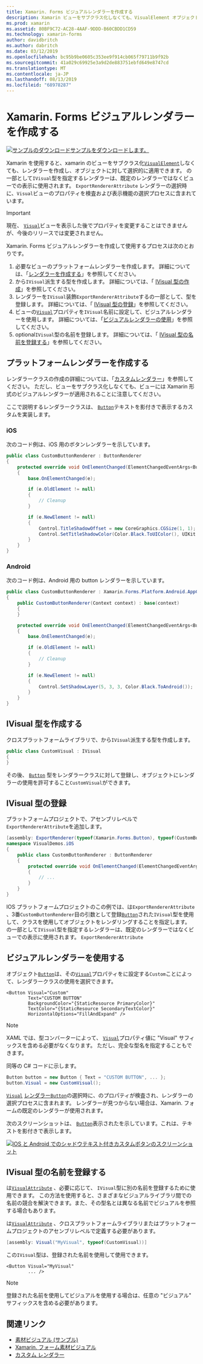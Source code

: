 ```yaml
---
title: Xamarin. Forms ビジュアルレンダラーを作成する
description: Xamarin ビューをサブクラス化しなくても、VisualElement オブジェクトに選択的に適用される Xamarin 形式のビジュアルを作成します。
ms.prod: xamarin
ms.assetid: 80BF9C72-AC28-4AAF-9DDD-B60CBDD1CD59
ms.technology: xamarin-forms
author: davidbritch
ms.author: dabritch
ms.date: 03/12/2019
ms.openlocfilehash: bc95b9be0605c353ee9f914cb065f79711b9f92b
ms.sourcegitcommit: 41a029c69925e3a9d2de883751ebfd649e8747cd
ms.translationtype: MT
ms.contentlocale: ja-JP
ms.lasthandoff: 08/13/2019
ms.locfileid: "68978287"
---
```

# <a name="create-a-xamarinforms-visual-renderer"></a>Xamarin. Forms ビジュアルレンダラーを作成する

[![サンプルのダウンロード](~/media/shared/download.png)サンプルをダウンロードします。](https://docs.microsoft.com/samples/xamarin/xamarin-forms-samples/userinterface-visualdemos)

Xamarin を使用すると、xamarin のビューをサブクラス化[`VisualElement`](xref:Xamarin.Forms.VisualElement)しなくても、レンダラーを作成し、オブジェクトに対して選択的に適用できます。 の一部として`IVisual`型を指定するレンダラーは、既定のレンダラーではなくビューでの表示に使用されます。 `ExportRendererAttribute` レンダラーの選択時に、`Visual`ビューのプロパティを検査および表示機能の選択プロセスに含まれています。

> [!IMPORTANT]
> 現在、 [`Visual`](xref:Xamarin.Forms.VisualElement.Visual)ビューを表示した後でプロパティを変更することはできませんが、今後のリリースでは変更されません。

Xamarin. Forms ビジュアルレンダラーを作成して使用するプロセスは次のとおりです。

1. 必要なビューのプラットフォームレンダラーを作成します。 詳細については、「[レンダラーを作成する](#create-platform-renderers)」を参照してください。
1. から`IVisual`派生する型を作成します。 詳細については、「 [IVisual 型の作成](#create-an-ivisual-type)」を参照してください。
1. レンダラーを`IVisual`装飾`ExportRendererAttribute`するの一部として、型を登録します。 詳細については、「 [IVisual 型の登録](#register-the-ivisual-type)」を参照してください。
1. ビューの[`Visual`](xref:Xamarin.Forms.VisualElement.Visual)プロパティを`IVisual`名前に設定して、ビジュアルレンダラーを使用します。 詳細については、「[ビジュアルレンダラーの使用](#consume-the-visual-renderer)」を参照してください。
1. optional`IVisual`型の名前を登録します。 詳細については、「 [IVisual 型の名前を登録する](#register-a-name-for-the-ivisual-type)」を参照してください。

## <a name="create-platform-renderers"></a>プラットフォームレンダラーを作成する

レンダラークラスの作成の詳細については、「[カスタムレンダラー](~/xamarin-forms/app-fundamentals/custom-renderer/index.md)」を参照してください。 ただし、ビューをサブクラス化しなくても、ビューには Xamarin 形式のビジュアルレンダラーが適用されることに注意してください。

ここで説明するレンダラークラスは、 [`Button`](xref:Xamarin.Forms.Button)テキストを影付きで表示するカスタムを実装します。

### <a name="ios"></a>iOS

次のコード例は、iOS 用のボタンレンダラーを示しています。

```csharp
public class CustomButtonRenderer : ButtonRenderer
{
    protected override void OnElementChanged(ElementChangedEventArgs<Button> e)
    {
        base.OnElementChanged(e);

        if (e.OldElement != null)
        {
            // Cleanup
        }

        if (e.NewElement != null)
        {
            Control.TitleShadowOffset = new CoreGraphics.CGSize(1, 1);
            Control.SetTitleShadowColor(Color.Black.ToUIColor(), UIKit.UIControlState.Normal);
        }
    }
}
```

### <a name="android"></a>Android

次のコード例は、Android 用の button レンダラーを示しています。

```csharp
public class CustomButtonRenderer : Xamarin.Forms.Platform.Android.AppCompat.ButtonRenderer
{
    public CustomButtonRenderer(Context context) : base(context)
    {
    }

    protected override void OnElementChanged(ElementChangedEventArgs<Button> e)
    {
        base.OnElementChanged(e);

        if (e.OldElement != null)
        {
            // Cleanup
        }

        if (e.NewElement != null)
        {
            Control.SetShadowLayer(5, 3, 3, Color.Black.ToAndroid());
        }
    }
}
```

## <a name="create-an-ivisual-type"></a>IVisual 型を作成する

クロスプラットフォームライブラリで、から`IVisual`派生する型を作成します。

```csharp
public class CustomVisual : IVisual
{
}
```

その後、 [`Button`](xref:Xamarin.Forms.Button) 型をレンダラークラスに対して登録し、オブジェクトにレンダラーの使用を許可すること`CustomVisual`ができます。

## <a name="register-the-ivisual-type"></a>IVisual 型の登録

プラットフォームプロジェクトで、アセンブリレベルで`ExportRendererAttribute`を追加します。

```csharp
[assembly: ExportRenderer(typeof(Xamarin.Forms.Button), typeof(CustomButtonRenderer), new[] { typeof(CustomVisual) })]
namespace VisualDemos.iOS
{
    public class CustomButtonRenderer : ButtonRenderer
    {
        protected override void OnElementChanged(ElementChangedEventArgs<Button> e)
        {
            // ...
        }
    }
}
```

IOS プラットフォームプロジェクトのこの例では、は`ExportRendererAttribute` 、3番`CustomButtonRenderer`目の引数として登録[`Button`](xref:Xamarin.Forms.Button)された`IVisual`型を使用して、クラスを使用してオブジェクトをレンダリングすることを指定します。 の一部として`IVisual`型を指定するレンダラーは、既定のレンダラーではなくビューでの表示に使用されます。 `ExportRendererAttribute`

## <a name="consume-the-visual-renderer"></a>ビジュアルレンダラーを使用する

オブジェクト[`Button`](xref:Xamarin.Forms.Button)は、その[`Visual`](xref:Xamarin.Forms.VisualElement.Visual)プロパティをに設定する`Custom`ことによって、レンダラークラスの使用を選択できます。

```xaml
<Button Visual="Custom"
        Text="CUSTOM BUTTON"
        BackgroundColor="{StaticResource PrimaryColor}"
        TextColor="{StaticResource SecondaryTextColor}"
        HorizontalOptions="FillAndExpand" />
```

> [!NOTE]
> XAML では、型コンバーターによって、 [`Visual`](xref:Xamarin.Forms.VisualElement.Visual)プロパティ値に "Visual" サフィックスを含める必要がなくなります。 ただし、完全な型名を指定することもできます。

同等の C# コードに示します。

```csharp
Button button = new Button { Text = "CUSTOM BUTTON", ... };
button.Visual = new CustomVisual();
```

[`Visual`](xref:Xamarin.Forms.VisualElement.Visual) [レンダラー`Button`](xref:Xamarin.Forms.Button)の選択時に、のプロパティが検査され、レンダラーの選択プロセスに含まれます。 レンダラーが見つからない場合は、Xamarin. フォームの既定のレンダラーが使用されます。

次のスクリーンショットは、 [`Button`](xref:Xamarin.Forms.Button)表示されたを示しています。これは、テキストを影付きで表示します。

[![IOS と Android でのシャドウテキスト付きカスタムボタンのスクリーンショット](material-visual-images/custom-button.png "影付きのボタン")](material-visual-images/custom-button-large.png#lightbox)

## <a name="register-a-name-for-the-ivisual-type"></a>IVisual 型の名前を登録する

は[`VisualAttribute`](xref:Xamarin.Forms.VisualAttribute) 、必要に応じて、 `IVisual`型に別の名前を登録するために使用できます。 この方法を使用すると、さまざまなビジュアルライブラリ間での名前の競合を解決できます。また、その型名とは異なる名前でビジュアルを参照する場合もあります。

は[`VisualAttribute`](xref:Xamarin.Forms.VisualAttribute) 、クロスプラットフォームライブラリまたはプラットフォームプロジェクトのアセンブリレベルで定義する必要があります。

```csharp
[assembly: Visual("MyVisual", typeof(CustomVisual))]
```

この`IVisual`型は、登録された名前を使用して使用できます。

```xaml
<Button Visual="MyVisual"
        ... />
```

> [!NOTE]
> 登録された名前を使用してビジュアルを使用する場合は、任意の "ビジュアル" サフィックスを含める必要があります。

## <a name="related-links"></a>関連リンク

- [素材ビジュアル (サンプル)](https://docs.microsoft.com/samples/xamarin/xamarin-forms-samples/userinterface-visualdemos)
- [Xamarin. フォーム素材ビジュアル](material-visual.md)
- [カスタム レンダラー](~/xamarin-forms/app-fundamentals/custom-renderer/index.md)

